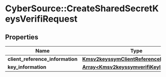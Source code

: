 # CyberSource::CreateSharedSecretKeysVerifiRequest

## Properties
Name | Type | Description | Notes
------------ | ------------- | ------------- | -------------
**client_reference_information** | [**Kmsv2keyssymClientReferenceInformation**](Kmsv2keyssymClientReferenceInformation.md) |  | [optional] 
**key_information** | [**Array&lt;Kmsv2keyssymverifiKeyInformation&gt;**](Kmsv2keyssymverifiKeyInformation.md) |  | [optional] 


